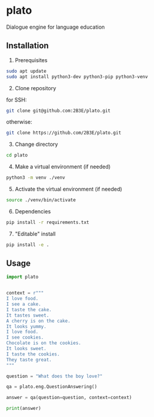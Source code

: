 # plato

Dialogue engine for language education

## Installation

1. Prerequisites

```bash
sudo apt update
sudo apt install python3-dev python3-pip python3-venv
```


2. Clone repository

for SSH:

```bash
git clone git@github.com:2B3E/plato.git
```

otherwise:


```bash
git clone https://github.com/2B3E/plato.git
```



3. Change directory

```bash
cd plato
```


4. Make a virtual environment (if needed)

```bash
python3 -m venv ./venv
```

5. Activate the virtual environment (if needed)

```bash
source ./venv/bin/activate
```

6. Dependencies

```bash
pip install -r requirements.txt
```

7. "Editable" install


```bash
pip install -e .
```

## Usage

```python
import plato


context = r"""
I love food.
I see a cake.
I taste the cake.
It tastes sweet.
A cherry is on the cake.
It looks yummy.
I love food.
I see cookies.
Chocolate is on the cookies.
It looks sweet.
I taste the cookies.
They taste great.
"""

question = "What does the boy love?"

qa = plato.eng.QuestionAnswering()

answer = qa(question=question, context=context)

print(answer)
```

